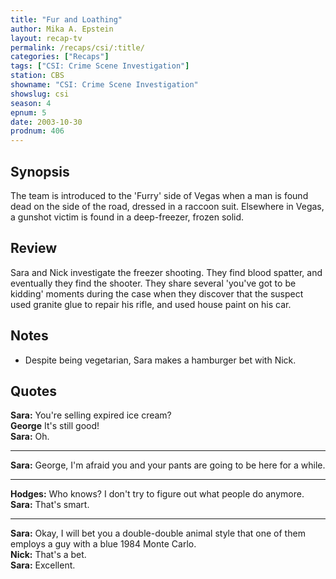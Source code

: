 ```yaml
---
title: "Fur and Loathing"
author: Mika A. Epstein
layout: recap-tv
permalink: /recaps/csi/:title/
categories: ["Recaps"]
tags: ["CSI: Crime Scene Investigation"]
station: CBS
showname: "CSI: Crime Scene Investigation"
showslug: csi
season: 4
epnum: 5
date: 2003-10-30
prodnum: 406  
---
```


## Synopsis

The team is introduced to the 'Furry' side of Vegas when a man is found dead on the side of the road, dressed in a raccoon suit. Elsewhere in Vegas, a gunshot victim is found in a deep-freezer, frozen solid.

## Review

Sara and Nick investigate the freezer shooting. They find blood spatter, and eventually they find the shooter. They share several 'you've got to be kidding' moments during the case when they discover that the suspect used granite glue to repair his rifle, and used house paint on his car.

## Notes

* Despite being vegetarian, Sara makes a hamburger bet with Nick.

## Quotes

**Sara:** You're selling expired ice cream?  
**George** It's still good!  
**Sara:** Oh.  

- - -

**Sara:** George, I'm afraid you and your pants are going to be here for a while.

- - -

**Hodges:** Who knows? I don't try to figure out what people do anymore.  
**Sara:** That's smart.  

- - -

**Sara:** Okay, I will bet you a double-double animal style that one of them employs a guy with a blue 1984 Monte Carlo.  
**Nick:** That's a bet.  
**Sara:** Excellent.